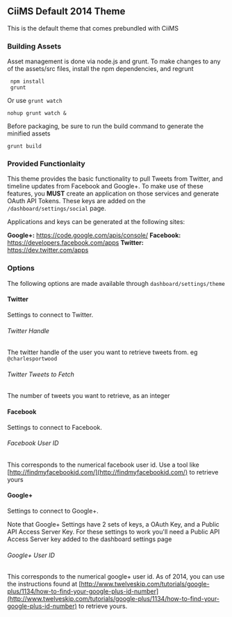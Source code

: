 ## CiiMS Default 2014 Theme

This is the default theme that comes prebundled with CiiMS

### Building Assets

 Asset management is done via node.js and grunt. To make changes to any of the assets/src files, install the npm dependencies, and regrunt

     npm install
     grunt

Or use ```grunt watch```

    nohup grunt watch &

Before packaging, be sure to run the build command to generate the minified assets

    grunt build
    
### Provided Functionlaity

This theme provides the basic functionality to pull Tweets from Twitter, and timeline updates from Facebook and Google+. To make use of these features, you __MUST__ create an application on those services and generate OAuth API Tokens. These keys are added on the ```/dashboard/settings/social``` page.

Applications and keys can be generated at the following sites:

__Google+:__ https://code.google.com/apis/console/
__Facebook:__ https://developers.facebook.com/apps
__Twitter:__ https://dev.twitter.com/apps

### Options

The following options are made available through ```dashboard/settings/theme```

#### Twitter

Settings to connect to Twitter.

###### Twitter Handle

The twitter handle of the user you want to retrieve tweets from. eg ```@charlesportwood```

###### Twitter Tweets to Fetch

The number of tweets you want to retrieve, as an integer

#### Facebook

Settings to connect to Facebook.

###### Facebook User ID

This corresponds to the numerical facebook user id. Use a tool like [http://findmyfacebookid.com/](http://findmyfacebookid.com/) to retrieve yours

#### Google+

Settings to connect to Google+.

Note that Google+ Settings have 2 sets of keys, a OAuth Key, and a Public API Access Server Key. For these settings to work you'll need a Public API Access Server key added to the dashboard settings page

###### Google+ User ID

This corresponds to the numerical google+ user id. As of 2014, you can use the instructions found at [http://www.twelveskip.com/tutorials/google-plus/1134/how-to-find-your-google-plus-id-number](http://www.twelveskip.com/tutorials/google-plus/1134/how-to-find-your-google-plus-id-number) to retrieve yours.
